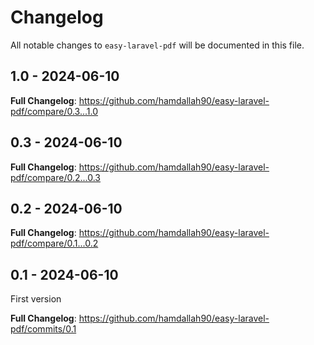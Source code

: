 # Changelog

All notable changes to `easy-laravel-pdf` will be documented in this file.

## 1.0 - 2024-06-10

**Full Changelog**: https://github.com/hamdallah90/easy-laravel-pdf/compare/0.3...1.0

## 0.3 - 2024-06-10

**Full Changelog**: https://github.com/hamdallah90/easy-laravel-pdf/compare/0.2...0.3

## 0.2 - 2024-06-10

**Full Changelog**: https://github.com/hamdallah90/easy-laravel-pdf/compare/0.1...0.2

## 0.1 - 2024-06-10

First version

**Full Changelog**: https://github.com/hamdallah90/easy-laravel-pdf/commits/0.1
